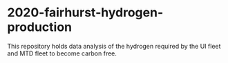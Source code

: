 # 2020-fairhurst-hydrogen-production
This repository holds data analysis of the hydrogen required by the UI fleet and MTD fleet to become carbon free.

